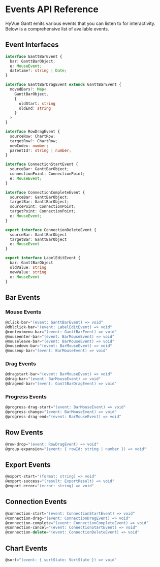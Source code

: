 # Events API Reference

HyVue Gantt emits various events that you can listen to for interactivity. Below is a comprehensive list of available events.

## Event Interfaces

```typescript
interface GanttBarEvent {
  bar: GanttBarObject;
  e: MouseEvent;
  datetime?: string | Date;
}

interface GanttBarDragEvent extends GanttBarEvent {
  movedBars?: Map<
    GanttBarObject,
    {
      oldStart: string
      oldEnd: string
    }
  >
}

interface RowDragEvent {
  sourceRow: ChartRow;
  targetRow?: ChartRow;
  newIndex: number;
  parentId?: string | number;
}

interface ConnectionStartEvent {
  sourceBar: GanttBarObject;
  connectionPoint: ConnectionPoint;
  e: MouseEvent;
}

interface ConnectionCompleteEvent {
  sourceBar: GanttBarObject;
  targetBar: GanttBarObject;
  sourcePoint: ConnectionPoint;
  targetPoint: ConnectionPoint;
  e: MouseEvent;
}

export interface ConnectionDeleteEvent {
  sourceBar: GanttBarObject
  targetBar: GanttBarObject
  e: MouseEvent
}

export interface LabelEditEvent {
  bar: GanttBarObject
  oldValue: string
  newValue: string
  e: MouseEvent
}
```

## Bar Events

### Mouse Events
```typescript
@click-bar="(event: GanttBarEvent) => void"
@dblclick-bar="(event: LabelEditEvent) => void"
@contextmenu-bar="(event: GanttBarEvent) => void"
@mouseenter-bar="(event: BarMouseEvent) => void"
@mouseleave-bar="(event: BarMouseEvent) => void"
@mousedown-bar="(event: BarMouseEvent) => void"
@mouseup-bar="(event: BarMouseEvent) => void"
```

### Drag Events
```typescript
@dragstart-bar="(event: BarMouseEvent) => void"
@drag-bar="(event: BarMouseEvent) => void"
@dragend-bar="(event: GanttBarDragEvent) => void"
```

### Progress Events
```typescript
@progress-drag-start="(event: BarMouseEvent) => void"
@progress-change="(event: BarMouseEvent) => void"
@progress-drag-end="(event: BarMouseEvent) => void"
```

## Row Events

```typescript
@row-drop="(event: RowDragEvent) => void"
@group-expansion="(event: { rowId: string | number }) => void"
```

## Export  Events

```typescript
@export-start="(format: string) => void"
@export-success="(result: ExportResult) => void"
@export-error="(error: string) => void"
```

## Connection Events

```typescript
@connection-start="(event: ConnectionStartEvent) => void"
@connection-drag="(event: ConnectionDragEvent) => void"
@connection-complete="(event: ConnectionCompleteEvent) => void"
@connection-cancel="(event: ConnectionStartEvent) => void"
@connection-delete="(event: ConnectionDeleteEvent) => void"
```

## Chart Events

```typescript
@sort="(event: { sortState: SortState }) => void"
```